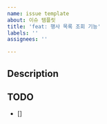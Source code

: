 ```yaml
---
name: issue template
about: 이슈 템플릿
title: 'feat: 행사 목록 조회 기능'
labels: ''
assignees: ''

---
```


## Description

## TODO
- []
